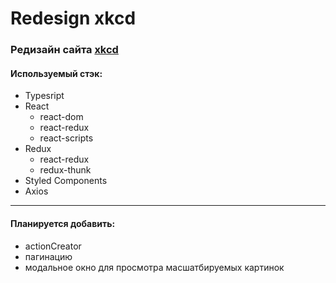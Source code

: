 # Redesign xkcd

### Редизайн сайта [xkcd](https://xkcd.com/)

#### Используемый стэк:
* Typesript
* React
    * react-dom
    * react-redux
    * react-scripts
* Redux
    * react-redux
    * redux-thunk
* Styled Components
* Axios

---
#### Планируется добавить:
* actionCreator
* пагинацию
* модальное окно для просмотра масшатбируемых картинок

